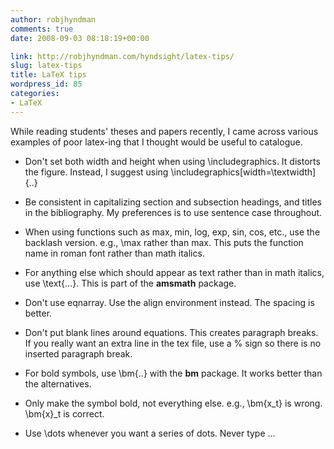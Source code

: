 ```yaml
---
author: robjhyndman
comments: true
date: 2008-09-03 08:18:19+00:00

link: http://robjhyndman.com/hyndsight/latex-tips/
slug: latex-tips
title: LaTeX tips
wordpress_id: 85
categories:
- LaTeX
---
```


While  reading students' theses and papers recently, I came across various  examples of poor latex-ing that I thought would be useful to catalogue.



	
  * Don't set both width and height when using \includegraphics. It distorts the figure.  Instead, I suggest using \includegraphics[width=\textwidth]{..}

	
  * Be consistent in capitalizing section and subsection  headings, and titles in the bibliography. My preferences is to use  sentence case throughout.

	
  * When using functions such as max, min, log, exp, sin, cos,  etc., use the backlash version. e.g., \max rather than max. This puts  the function name in roman font rather than math italics.

	
  * For anything else which should appear as text rather than in  math italics, use \text{...}. This is part of  the **amsmath** package.

	
  * Don't use eqnarray. Use the align environment instead. The spacing is better.

	
  * Don't put blank lines around equations. This creates  paragraph breaks. If you really want an extra line in the tex file, use  a % sign so there is no inserted paragraph break.

	
  * For bold symbols, use \bm{..} with the **bm** package. It works better than the alternatives.

	
  * Only make the symbol bold, not everything else. e.g., \bm{x_t} is wrong. \bm{x}_t is correct.

	
  * Use \dots whenever you want a series of dots. Never type ...



